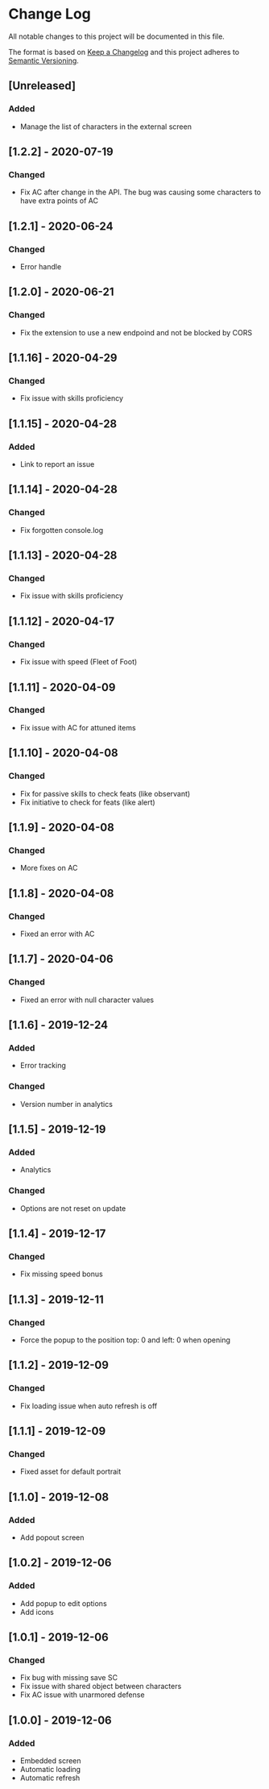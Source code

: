 # Change Log

All notable changes to this project will be documented in this file.

The format is based on [Keep a Changelog](http://keepachangelog.com/)
and this project adheres to [Semantic Versioning](http://semver.org/).

## [Unreleased]

### Added

- Manage the list of characters in the external screen

## [1.2.2] - 2020-07-19

### Changed

- Fix AC after change in the API. The bug was causing some characters to have extra points of AC

## [1.2.1] - 2020-06-24

### Changed

- Error handle

## [1.2.0] - 2020-06-21

### Changed

- Fix the extension to use a new endpoind and not be blocked by CORS

## [1.1.16] - 2020-04-29

### Changed

- Fix issue with skills proficiency

## [1.1.15] - 2020-04-28

### Added

- Link to report an issue

## [1.1.14] - 2020-04-28

### Changed

- Fix forgotten console.log

## [1.1.13] - 2020-04-28

### Changed

- Fix issue with skills proficiency

## [1.1.12] - 2020-04-17

### Changed

- Fix issue with speed (Fleet of Foot)

## [1.1.11] - 2020-04-09

### Changed

- Fix issue with AC for attuned items

## [1.1.10] - 2020-04-08

### Changed

- Fix for passive skills to check feats (like observant)
- Fix initiative to check for feats (like alert)

## [1.1.9] - 2020-04-08

### Changed

- More fixes on AC

## [1.1.8] - 2020-04-08

### Changed

- Fixed an error with AC

## [1.1.7] - 2020-04-06

### Changed

- Fixed an error with null character values

## [1.1.6] - 2019-12-24

### Added

- Error tracking

### Changed

- Version number in analytics

## [1.1.5] - 2019-12-19

### Added

- Analytics

### Changed

- Options are not reset on update

## [1.1.4] - 2019-12-17

### Changed

- Fix missing speed bonus

## [1.1.3] - 2019-12-11

### Changed

- Force the popup to the position top: 0 and left: 0 when opening

## [1.1.2] - 2019-12-09

### Changed

- Fix loading issue when auto refresh is off

## [1.1.1] - 2019-12-09

### Changed

- Fixed asset for default portrait

## [1.1.0] - 2019-12-08

### Added

- Add popout screen

## [1.0.2] - 2019-12-06

### Added

- Add popup to edit options
- Add icons

## [1.0.1] - 2019-12-06

### Changed

- Fix bug with missing save SC
- Fix issue with shared object between characters
- Fix AC issue with unarmored defense

## [1.0.0] - 2019-12-06

### Added

- Embedded screen
- Automatic loading
- Automatic refresh
